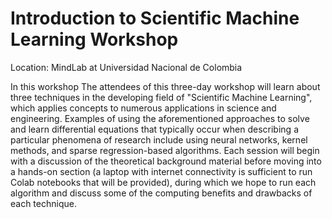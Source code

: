 # Introduction to Scientific Machine Learning Workshop

Location: MindLab at Universidad Nacional de Colombia

In this workshop The attendees of this three-day workshop will learn about three techniques in the developing field of "Scientific Machine Learning", which applies concepts to numerous applications in science and engineering. Examples of using the aforementioned approaches to solve and learn differential equations that typically occur when describing a particular phenomena of research include using neural networks, kernel methods, and sparse regression-based algorithms. Each session will begin with a discussion of the theoretical background material before moving into a hands-on section (a laptop with internet connectivity is sufficient to run Colab notebooks that will be provided), during which we hope to run each algorithm and discuss some of the computing benefits and drawbacks of each technique.
